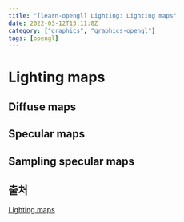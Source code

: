 ```yaml
---
title: "[learn-opengl] Lighting: Lighting maps"
date: 2022-03-12T15:11:8Z
category: ["graphics", "graphics-opengl"]
tags: [opengl]
---
```


# **Lighting maps**

## **Diffuse maps**

## **Specular maps**

## **Sampling specular maps**

## **출처**

[Lighting maps](https://learnopengl.com/Lighting/Lighting-maps)
